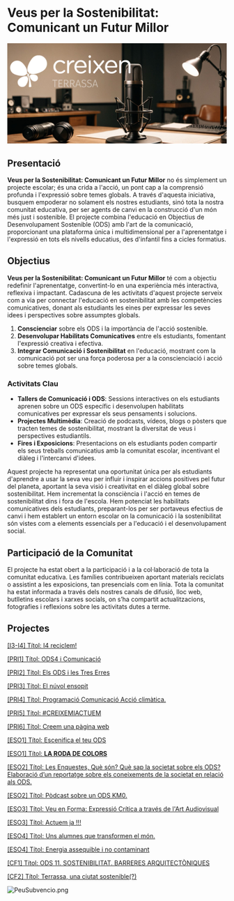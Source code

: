 # Veus per la Sostenibilitat: Comunicant un Futur Millor

![PortadaCreixen](PortadaCreixen.png)

## Presentació

**Veus per la Sostenibilitat: Comunicant un Futur Millor** no és simplement un projecte escolar; és una crida a l'acció, un pont cap a la comprensió profunda i l'expressió sobre temes globals. A través d'aquesta iniciativa, busquem empoderar no solament els nostres estudiants, sinó tota la nostra comunitat educativa, per ser agents de canvi en la construcció d'un món més just i sostenible. El projecte combina l'educació en Objectius de Desenvolupament Sostenible (ODS) amb l'art de la comunicació, proporcionant una plataforma única i multidimensional per a l'aprenentatge i l'expressió en tots els nivells educatius, des d'infantil fins a cicles formatius.

## **Objectius**

**Veus per la Sostenibilitat: Comunicant un Futur Millor** té com a objectiu redefinir l'aprenentatge, convertint-lo en una experiència més interactiva, reflexiva i impactant. Cadascuna de les activitats d'aquest projecte serveix com a via per connectar l'educació en sostenibilitat amb les competències comunicatives, donant als estudiants les eines per expressar les seves idees i perspectives sobre assumptes globals.

1. **Conscienciar** sobre els ODS i la importància de l'acció sostenible.
2. **Desenvolupar Habilitats Comunicatives** entre els estudiants, fomentant l'expressió creativa i efectiva.
3. **Integrar Comunicació i Sostenibilitat** en l'educació, mostrant com la comunicació pot ser una força poderosa per a la conscienciació i acció sobre temes globals.

### **Activitats Clau**

- **Tallers de Comunicació i ODS**: Sessions interactives on els estudiants aprenen sobre un ODS específic i desenvolupen habilitats comunicatives per expressar els seus pensaments i solucions.
- **Projectes Multimèdia**: Creació de podcasts, vídeos, blogs o pòsters que tracten temes de sostenibilitat, mostrant la diversitat de veus i perspectives estudiantils.
- **Fires i Exposicions**: Presentacions on els estudiants poden compartir els seus treballs comunicatius amb la comunitat escolar, incentivant el diàleg i l'intercanvi d'idees.

Aquest projecte ha representat una oportunitat única per als estudiants d'aprendre a usar la seva veu per influir i inspirar accions positives pel futur del planeta, aportant la seva visió i creativitat en el diàleg global sobre sostenibilitat. Hem incrementat la consciència i l'acció en temes de sostenibilitat dins i fora de l'escola. Hem potenciat les habilitats comunicatives dels estudiants, preparant-los per ser portaveus efectius de canvi i hem establert un entorn escolar on la comunicació i la sostenibilitat són vistes com a elements essencials per a l'educació i el desenvolupament social.

## **Participació de la Comunitat**

El projecte ha estat obert a la participació i a la col·laboració de tota la comunitat educativa. Les famílies contribueixen aportant materials reciclats o assistint a les exposicions, tan presencials com en línia. Tota la comunitat ha estat informada a través dels nostres canals de difusió, lloc web, butlletins escolars i xarxes socials, on s’ha compartit actualitzacions, fotografies i reflexions sobre les activitats dutes a terme.

## Projectes

[[I3-I4] Títol: I4 reciclem!](Veus%20per%20la%20Sostenibilitat%20Comunicant%20un%20Futur%20Mil%20efdda80e610044b0978ffd77896f70c5/%5BI3-I4%5D%20Ti%CC%81tol%20I4%20reciclem!%20e00b3d371fec49d4a8bed5f5299c68c6.md)

[[PRI1] Títol: ODS4 i Comunicació](Veus%20per%20la%20Sostenibilitat%20Comunicant%20un%20Futur%20Mil%20efdda80e610044b0978ffd77896f70c5/%5BPRI1%5D%20Ti%CC%81tol%20ODS4%20i%20Comunicacio%CC%81%209630288ee0f446fda08cb387c0e765f8.md)

[[PRI2] Títol: Els ODS i les Tres Erres](Veus%20per%20la%20Sostenibilitat%20Comunicant%20un%20Futur%20Mil%20efdda80e610044b0978ffd77896f70c5/%5BPRI2%5D%20Ti%CC%81tol%20Els%20ODS%20i%20les%20Tres%20Erres%207cdae313053e4b769a94578926aceac3.md)

[[PRI3] Títol: El núvol ensopit](Veus%20per%20la%20Sostenibilitat%20Comunicant%20un%20Futur%20Mil%20efdda80e610044b0978ffd77896f70c5/%5BPRI3%5D%20Ti%CC%81tol%20El%20nu%CC%81vol%20ensopit%20bfb6a47ea28c4cbdb5042299de153357.md)

[[PRI4] Títol: Programació Comunicació Acció climàtica.](Veus%20per%20la%20Sostenibilitat%20Comunicant%20un%20Futur%20Mil%20efdda80e610044b0978ffd77896f70c5/%5BPRI4%5D%20Ti%CC%81tol%20Programacio%CC%81%20Comunicacio%CC%81%20Accio%CC%81%20cli%20026a67bd2f584ba083635744e08b0425.md)

[[PRI5] Títol: #CREIXEMIACTUEM](Veus%20per%20la%20Sostenibilitat%20Comunicant%20un%20Futur%20Mil%20efdda80e610044b0978ffd77896f70c5/%5BPRI5%5D%20Ti%CC%81tol%20#CREIXEMIACTUEM%20f3f8e6eaf7c647cd8fd3d7cd1d94a95a.md)

[[PRI6] Títol: Creem una pàgina web](Veus%20per%20la%20Sostenibilitat%20Comunicant%20un%20Futur%20Mil%20efdda80e610044b0978ffd77896f70c5/%5BPRI6%5D%20Ti%CC%81tol%20Creem%20una%20pa%CC%80gina%20web%20beb22f6c164748399e12ac89a3e0da3d.md)

[[ESO1] Títol:  Escenifica el teu ODS](Veus%20per%20la%20Sostenibilitat%20Comunicant%20un%20Futur%20Mil%20efdda80e610044b0978ffd77896f70c5/%5BESO1%5D%20Ti%CC%81tol%20Escenifica%20el%20teu%20ODS%204c704f0f29f04849897ffae9c8c4e24d.md)

[[ESO1] Títol: **LA RODA DE COLORS**](Veus%20per%20la%20Sostenibilitat%20Comunicant%20un%20Futur%20Mil%20efdda80e610044b0978ffd77896f70c5/%5BESO1%5D%20Ti%CC%81tol%20LA%20RODA%20DE%20COLORS%203f02adc991954534ad5921c2ca90d270.md)

[[ESO2] Títol: Les Enquestes, Què són? Què sap la societat sobre els ODS? Elaboració d’un reportatge sobre els coneixements de la societat en relació als ODS.](Veus%20per%20la%20Sostenibilitat%20Comunicant%20un%20Futur%20Mil%20efdda80e610044b0978ffd77896f70c5/%5BESO2%5D%20Ti%CC%81tol%20Les%20Enquestes,%20Que%CC%80%20so%CC%81n%20Que%CC%80%20sap%20la%20b62fd5a5bc174b77942a0cdd6533be9e.md)

[[ESO2] Títol: Pòdcast sobre un ODS KM0.](Veus%20per%20la%20Sostenibilitat%20Comunicant%20un%20Futur%20Mil%20efdda80e610044b0978ffd77896f70c5/%5BESO2%5D%20Ti%CC%81tol%20Po%CC%80dcast%20sobre%20un%20ODS%20KM0%204b5f51b5662b41fbbced6b08c46c0e74.md)

[[ESO3] Títol: Veu en Forma: Expressió Crítica a través de l'Art Audiovisual](Veus%20per%20la%20Sostenibilitat%20Comunicant%20un%20Futur%20Mil%20efdda80e610044b0978ffd77896f70c5/%5BESO3%5D%20Ti%CC%81tol%20Veu%20en%20Forma%20Expressio%CC%81%20Cri%CC%81tica%20a%20t%206ec3c60bd1ed4811b7b1d57101048f06.md)

[[ESO3] Títol: Actuem ja !!!](Veus%20per%20la%20Sostenibilitat%20Comunicant%20un%20Futur%20Mil%20efdda80e610044b0978ffd77896f70c5/%5BESO3%5D%20Ti%CC%81tol%20Actuem%20ja%20!!!%20461202f4b9b848faadfbfd79039ece12.md)

[[ESO4] Títol: Uns alumnes que transformen el món.](Veus%20per%20la%20Sostenibilitat%20Comunicant%20un%20Futur%20Mil%20efdda80e610044b0978ffd77896f70c5/%5BESO4%5D%20Ti%CC%81tol%20Uns%20alumnes%20que%20transformen%20el%20mo%CC%81n%20b7b3c11748b848ba9b3b2515ecfdfe9b.md)

[[ESO4] Títol: Energia assequible i no contaminant](Veus%20per%20la%20Sostenibilitat%20Comunicant%20un%20Futur%20Mil%20efdda80e610044b0978ffd77896f70c5/%5BESO4%5D%20Ti%CC%81tol%20Energia%20assequible%20i%20no%20contaminant%20df6c90ce9b8a47bd8f5bdf191fdcc19c.md)

[[CF1] Títol: ODS 11. SOSTENIBILITAT. BARRERES ARQUITECTÒNIQUES](Veus%20per%20la%20Sostenibilitat%20Comunicant%20un%20Futur%20Mil%20efdda80e610044b0978ffd77896f70c5/%5BCF1%5D%20Ti%CC%81tol%20ODS%2011%20SOSTENIBILITAT%20BARRERES%20ARQUIT%205a7d3829f9744865bb3631f04bd72366.md)

[[CF2] Títol: Terrassa, una ciutat sostenible(?)](Veus%20per%20la%20Sostenibilitat%20Comunicant%20un%20Futur%20Mil%20efdda80e610044b0978ffd77896f70c5/%5BCF2%5D%20Ti%CC%81tol%20Terrassa,%20una%20ciutat%20sostenible(%20)%202b84d85d0bdf47e0894620ab8e4694af.md)

![PeuSubvencio.png](PeuSubvenci%C3%B3.png)
